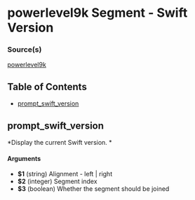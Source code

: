 # powerlevel9k Segment - Swift Version


### Source(s)

[powerlevel9k](https://github.com/bhilburn/powerlevel9k)

## Table of Contents

- [prompt_swift_version](#prompt_swift_version)

## prompt_swift_version
*Display the current Swift version. *

#### Arguments

- **$1** (string) Alignment - left | right
- **$2** (integer) Segment index
- **$3** (boolean) Whether the segment should be joined


